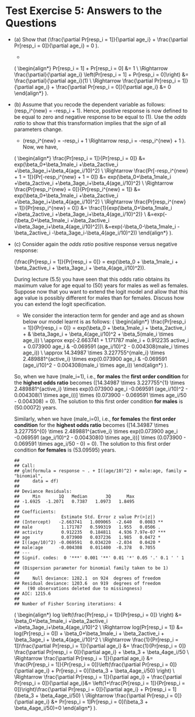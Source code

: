Test Exercise 5: Answers to the Questions
========================================================

* (a) Show that \(\frac{\partial Pr[resp_i = 1]}{\partial age_i} + \frac{\partial Pr[resp_i = 0]}{\partial age_i} = 0 \).

  +  
  \(
       \begin{align*}
       Pr[resp_i = 1] + Pr[resp_i = 0] &= 1 \\
       \Rightarrow \frac{\partial}{\partial age_i} \left(Pr[resp_i = 1] + Pr[resp_i = 0]\right) &= \frac{\partial}{\partial age_i}(1) \\
       \Rightarrow \frac{\partial Pr[resp_i = 1]}{\partial age_i} + \frac{\partial Pr[resp_i = 0]}{\partial age_i} &= 0
       \end{align*}
  \).
       
   
* (b) Assume that you recode the dependent variable as follows: \(resp_i^{new} = -resp_i + 1\). 
      Hence, positive response is now defined to be equal to zero and negative response to be equal to \(1\). Use the *odds ratio* to show that this transformation implies that the *sign* of all parameters change.

  +  \(resp_i^{new} = -resp_i + 1 \Rightarrow resp_i = -resp_i^{new} + 1 \). Now, we have,
      
  \(
       \begin{align*}
        \frac{Pr[resp_i = 1]}{Pr[resp_i = 0]} &= exp(\beta_0+\beta_1male_i +\beta_2active_i +\beta_3age_i+\beta_4(age_i/10)^2) \\
        \Rightarrow \frac{Pr[-resp_i^{new} + 1 = 1]}{Pr[-resp_i^{new} + 1 = 0]} &= exp(\beta_0+\beta_1male_i +\beta_2active_i +\beta_3age_i+\beta_4(age_i/10)^2) \\
        \Rightarrow \frac{Pr[resp_i^{new} = 0]}{Pr[resp_i^{new} = 1]} &= exp(\beta_0+\beta_1male_i +\beta_2active_i +\beta_3age_i+\beta_4(age_i/10)^2) \\
        \Rightarrow \frac{Pr[resp_i^{new} = 1]}{Pr[resp_i^{new} = 0]} &= \frac{1}{exp(\beta_0+\beta_1male_i +\beta_2active_i +\beta_3age_i+\beta_4(age_i/10)^2)} \\
          &=exp(-(\beta_0+\beta_1male_i +\beta_2active_i +\beta_3age_i+\beta_4(age_i/10)^2))\\
          &=exp(-\beta_0-\beta_1male_i -\beta_2active_i -\beta_3age_i-\beta_4(age_i/10)^2))
      \end{align*}
  \).
  
* (c) Consider again the *odds ratio* positive response versus negative response: 

  \(\frac{Pr[resp_i = 1]}{Pr[resp_i = 0]} = exp(\beta_0 + \beta_1male_i + \beta_2active_i + \beta_3age_i + \beta_4(age_i/10)^2)\).

  During lecture \(5.5\) you have seen that this odds ratio obtains its maximum value for age equal to \(50\) years for males as well as females. Suppose   now that you want to extend the logit model and allow that this age value is possibly different for males than for females. Discuss how you can extend the logit specification.
  
  + We consider the interaction term for gender and age and as shown below our model learnt is as follows:
  \(
  \begin{align*}
    \frac{Pr[resp_i = 1]}{Pr[resp_i = 0]} = exp(\beta_0 + \beta_1male_i + \beta_2active_i + & \beta_3age_i + \beta_4(age_i/10)^2 + \beta_5(male_i \times age_i)) \\
    \approx exp(-2.663741  + 1.171787 male_i +  0.912235 active_i +  0.073900 age_i & -0.069591 (age_i/10)^2  - 0.004308(male_i \times age_i)) \\
    \approx 14.34987 \times 3.227755^{male_i} \times 2.489881^{active_i} \times  exp(0.073900 age_i &  -0.069591 (age_i/10)^2 - 0.004308(male_i \times age_i))
    \end{align*}
    \). 
    
  So, when we have \(male_i=1\), i.e., **for males** the **first order condition** for the **highest odds ratio** becomes \([14.34987 \times 3.227755^{1} \times 2.489881^{active_i} \times  exp(0.073900 age_i -0.069591 (age_i/10)^2 - 0.004308(1 \times age_i))] \times (0.073900 - 0.069591 \times age_i/50 - 0.004308) = 0\). The solution to this first order condition **for males** is \(50.00072\) years. 

  Similarly, when we have \(male_i=0\), i.e., **for females** the **first order condition** for the **highest odds ratio** becomes \([14.34987 \times 3.227755^{0} \times 2.489881^{active_i} \times  exp(0.073900 age_i -0.069591 (age_i/10)^2 - 0.004308(0 \times age_i))] \times (0.073900 - 0.069591 \times age_i/50 - 0) = 0\). The solution to this first order condition **for females** is \(53.09595\) years. 
  
  
  ```
  ## 
  ## Call:
  ## glm(formula = response ~ . + I((age/10)^2) + male:age, family = "binomial", 
  ##     data = df)
  ## 
  ## Deviance Residuals: 
  ##     Min       1Q   Median       3Q      Max  
  ## -1.6925  -1.2071   0.7387   1.0973   1.8495  
  ## 
  ## Coefficients:
  ##                Estimate Std. Error z value Pr(>|z|)    
  ## (Intercept)   -2.663741   1.009065  -2.640   0.0083 ** 
  ## male           1.171787   0.599319   1.955   0.0506 .  
  ## activity       0.912235   0.184811   4.936 7.97e-07 ***
  ## age            0.073900   0.037236   1.985   0.0472 *  
  ## I((age/10)^2) -0.069591   0.034220  -2.034   0.0420 *  
  ## male:age      -0.004308   0.011400  -0.378   0.7055    
  ## ---
  ## Signif. codes:  0 '***' 0.001 '**' 0.01 '*' 0.05 '.' 0.1 ' ' 1
  ## 
  ## (Dispersion parameter for binomial family taken to be 1)
  ## 
  ##     Null deviance: 1282.1  on 924  degrees of freedom
  ## Residual deviance: 1203.6  on 919  degrees of freedom
  ##   (90 observations deleted due to missingness)
  ## AIC: 1215.6
  ## 
  ## Number of Fisher Scoring iterations: 4
  ```
  
  
   \(
       \begin{align*}
       log \left(\frac{Pr[resp_i = 1]}{Pr[resp_i = 0]} \right) &= \beta_0+\beta_1male_i +\beta_2active_i +\beta_3age_i+\beta_4(age_i/10)^2 \\
       \Rightarrow log(Pr[resp_i = 1]) &= log(Pr[resp_i = 0]) + \beta_0+\beta_1male_i + \beta_2active_i + \beta_3age_i + \beta_4(age_i/10)^2 \\
       \Rightarrow \frac{1}{Pr[resp_i = 1]}\frac{\partial Pr[resp_i = 1]}{\partial age_i} &= \frac{1}{Pr[resp_i = 0]} \frac{\partial Pr[resp_i = 0]}{\partial age_i} + \beta_3 + \beta_4age_i/50 \\
       \Rightarrow \frac{\partial Pr[resp_i = 1]}{\partial age_i} &= \frac{Pr[resp_i = 1]}{Pr[resp_i = 0]}\left(\frac{\partial Pr[resp_i = 0]}{\partial age_i} + Pr[resp_i = 0](\beta_3 + \beta_4age_i/50) \right) \\
       \Rightarrow \frac{\partial Pr[resp_i = 1]}{\partial age_i} + \frac{\partial Pr[resp_i = 0]}{\partial age_i}&= \left(1+\frac{Pr[resp_i = 1]}{Pr[resp_i = 0]}\right)\frac{\partial Pr[resp_i = 0]}{\partial age_i} + Pr[resp_i = 1](\beta_3 + \beta_4age_i/50) \\
       \Rightarrow \frac{\partial Pr[resp_i = 0]}{\partial age_i} &+ Pr[resp_i = 1]Pr[resp_i = 0](\beta_3 + \beta_4age_i/50)=0
      \end{align*}
  \).
